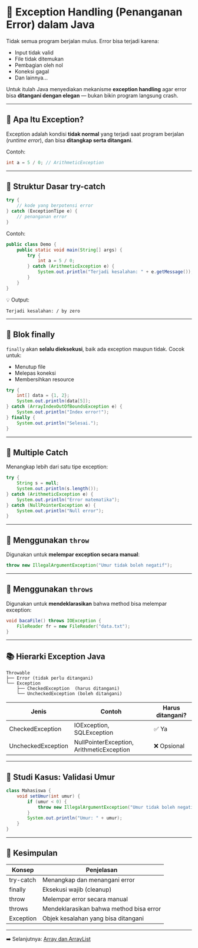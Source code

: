# 🛑 Exception Handling (Penanganan Error) dalam Java

Tidak semua program berjalan mulus. Error bisa terjadi karena:
- Input tidak valid
- File tidak ditemukan
- Pembagian oleh nol
- Koneksi gagal
- Dan lainnya...

Untuk itulah Java menyediakan mekanisme **exception handling** agar error bisa **ditangani dengan elegan** — bukan bikin program langsung crash.

---

## 🧠 Apa Itu Exception?

Exception adalah kondisi **tidak normal** yang terjadi saat program berjalan (*runtime error*), dan bisa **ditangkap serta ditangani**.

Contoh:
```java
int a = 5 / 0; // ArithmeticException
````

---

## 🧱 Struktur Dasar try-catch

```java
try {
    // kode yang berpotensi error
} catch (ExceptionTipe e) {
    // penanganan error
}
```

Contoh:

```java
public class Demo {
    public static void main(String[] args) {
        try {
            int a = 5 / 0;
        } catch (ArithmeticException e) {
            System.out.println("Terjadi kesalahan: " + e.getMessage());
        }
    }
}
```

💡 Output:

```
Terjadi kesalahan: / by zero
```

---

## 🔁 Blok finally

`finally` akan **selalu dieksekusi**, baik ada exception maupun tidak. Cocok untuk:

* Menutup file
* Melepas koneksi
* Membersihkan resource

```java
try {
    int[] data = {1, 2};
    System.out.println(data[5]);
} catch (ArrayIndexOutOfBoundsException e) {
    System.out.println("Index error!");
} finally {
    System.out.println("Selesai.");
}
```

---

## 🎯 Multiple Catch

Menangkap lebih dari satu tipe exception:

```java
try {
    String s = null;
    System.out.println(s.length());
} catch (ArithmeticException e) {
    System.out.println("Error matematika");
} catch (NullPointerException e) {
    System.out.println("Null error");
}
```

---

## 🎯 Menggunakan `throw`

Digunakan untuk **melempar exception secara manual**:

```java
throw new IllegalArgumentException("Umur tidak boleh negatif");
```

---

## 🎯 Menggunakan `throws`

Digunakan untuk **mendeklarasikan** bahwa method bisa melempar exception:

```java
void bacaFile() throws IOException {
    FileReader fr = new FileReader("data.txt");
}
```

---

## 📚 Hierarki Exception Java

```
Throwable
├── Error (tidak perlu ditangani)
└── Exception
    ├── CheckedException  (harus ditangani)
    └── UncheckedException (boleh ditangani)
```

| Jenis              | Contoh                                    | Harus ditangani? |
| ------------------ | ----------------------------------------- | ---------------- |
| CheckedException   | IOException, SQLException                 | ✅ Ya             |
| UncheckedException | NullPointerException, ArithmeticException | ❌ Opsional       |

---

## 🧪 Studi Kasus: Validasi Umur

```java
class Mahasiswa {
    void setUmur(int umur) {
        if (umur < 0) {
            throw new IllegalArgumentException("Umur tidak boleh negatif");
        }
        System.out.println("Umur: " + umur);
    }
}
```

---

## 📌 Kesimpulan

| Konsep    | Penjelasan                              |
| --------- | --------------------------------------- |
| try-catch | Menangkap dan menangani error           |
| finally   | Eksekusi wajib (cleanup)                |
| throw     | Melempar error secara manual            |
| throws    | Mendeklarasikan bahwa method bisa error |
| Exception | Objek kesalahan yang bisa ditangani     |

---

➡️ Selanjutnya: [Array dan ArrayList](array_list.md)